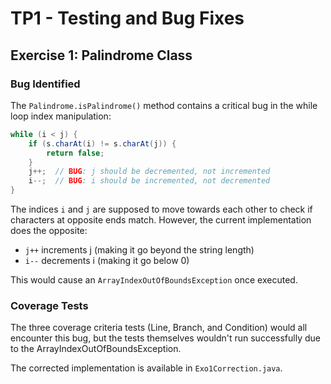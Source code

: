 # TP1 - Testing and Bug Fixes

## Exercise 1: Palindrome Class

### Bug Identified
The `Palindrome.isPalindrome()` method contains a critical bug in the while loop index manipulation:

```java
while (i < j) {
    if (s.charAt(i) != s.charAt(j)) {
        return false;
    }
    j++;  // BUG: j should be decremented, not incremented
    i--;  // BUG: i should be incremented, not decremented
}
```

The indices `i` and `j` are supposed to move towards each other to check if characters at opposite ends match. However, the current implementation does the opposite:
- `j++` increments j (making it go beyond the string length)
- `i--` decrements i (making it go below 0)

This would cause an `ArrayIndexOutOfBoundsException` once executed.

### Coverage Tests
The three coverage criteria tests (Line, Branch, and Condition) would all encounter this bug, but the tests themselves wouldn't run successfully due to the ArrayIndexOutOfBoundsException.

The corrected implementation is available in `Exo1Correction.java`.
